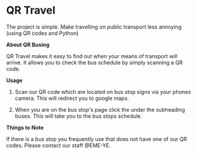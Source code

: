 # QR Travel
The project is simple. Make travelling on public transport less annoying (using QR codes and Python)

**About QR Busing**

QR Travel makes it easy to find out when your means of transport will arrive. It allows you to check the bus schedule by simply scanning a QR code.

**Usage**

1. Scan our QR code which are located on bus stop signs via your phones camera.      This will redirect you to google maps.

2. When you are on the bus stop's page click the under the subheading buses. This    will take you to the bus stops schedule.

**Things to Note**

If there is a bus stop you frequently use that does not have one of our QR codes. Please contact our staff @EME-YE.
